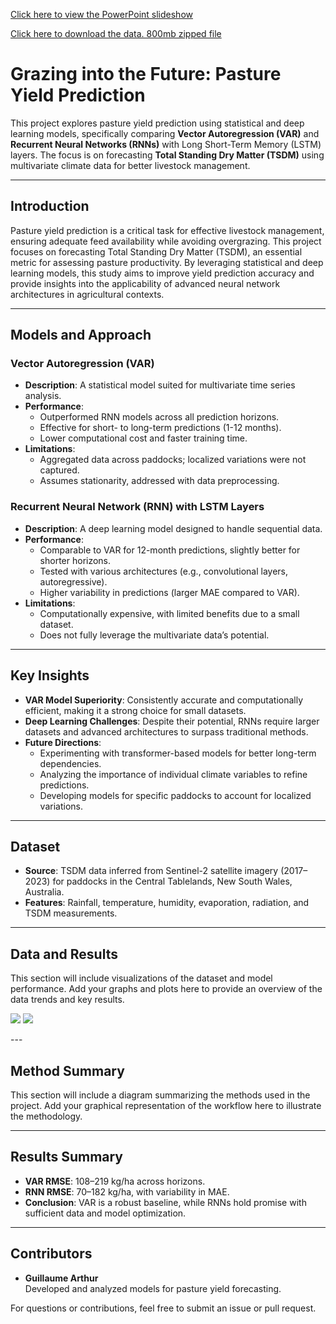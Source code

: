 [Click here to view the PowerPoint slideshow](https://docs.google.com/presentation/d/1WfQIESPRCUSavsE9W9vS7aWTgSwFEz7I/edit?usp=drive_link&ouid=114556454877851613541&rtpof=true&sd=true)

[Click here to download the data. 800mb zipped file](https://docs.google.com/presentation/d/1WfQIESPRCUSavsE9W9vS7aWTgSwFEz7I/edit?usp=drive_link&ouid=114556454877851613541&rtpof=true&sd=true)

# Grazing into the Future: Pasture Yield Prediction

This project explores pasture yield prediction using statistical and deep learning models, specifically comparing **Vector Autoregression (VAR)** and **Recurrent Neural Networks (RNNs)** with Long Short-Term Memory (LSTM) layers. The focus is on forecasting **Total Standing Dry Matter (TSDM)** using multivariate climate data for better livestock management.

---

## Introduction
Pasture yield prediction is a critical task for effective livestock management, ensuring adequate feed availability while avoiding overgrazing. This project focuses on forecasting Total Standing Dry Matter (TSDM), an essential metric for assessing pasture productivity. By leveraging statistical and deep learning models, this study aims to improve yield prediction accuracy and provide insights into the applicability of advanced neural network architectures in agricultural contexts. 

---

## Models and Approach

### Vector Autoregression (VAR)
- **Description**: A statistical model suited for multivariate time series analysis.
- **Performance**: 
  - Outperformed RNN models across all prediction horizons.
  - Effective for short- to long-term predictions (1-12 months).
  - Lower computational cost and faster training time.
- **Limitations**:
  - Aggregated data across paddocks; localized variations were not captured.
  - Assumes stationarity, addressed with data preprocessing.

### Recurrent Neural Network (RNN) with LSTM Layers
- **Description**: A deep learning model designed to handle sequential data.
- **Performance**:
  - Comparable to VAR for 12-month predictions, slightly better for shorter horizons.
  - Tested with various architectures (e.g., convolutional layers, autoregressive).
  - Higher variability in predictions (larger MAE compared to VAR).
- **Limitations**:
  - Computationally expensive, with limited benefits due to a small dataset.
  - Does not fully leverage the multivariate data’s potential.

---

## Key Insights
- **VAR Model Superiority**: Consistently accurate and computationally efficient, making it a strong choice for small datasets.
- **Deep Learning Challenges**: Despite their potential, RNNs require larger datasets and advanced architectures to surpass traditional methods.
- **Future Directions**:
  - Experimenting with transformer-based models for better long-term dependencies.
  - Analyzing the importance of individual climate variables to refine predictions.
  - Developing models for specific paddocks to account for localized variations.

---

## Dataset
- **Source**: TSDM data inferred from Sentinel-2 satellite imagery (2017–2023) for paddocks in the Central Tablelands, New South Wales, Australia.
- **Features**: Rainfall, temperature, humidity, evaporation, radiation, and TSDM measurements.


---

## Data and Results
This section will include visualizations of the dataset and model performance. Add your graphs and plots here to provide an overview of the data trends and key results.

<p>
  
  <img src="https://github.com/user-attachments/assets/img/Screenshot 2025-01-19 094124.png">
  <img src="https://github.com/user-attachments/assets/img/Screenshot 2025-01-19 094143.png">
</p>
---

## Method Summary
This section will include a diagram summarizing the methods used in the project. Add your graphical representation of the workflow here to illustrate the methodology.

---

## Results Summary
- **VAR RMSE**: 108–219 kg/ha across horizons.
- **RNN RMSE**: 70–182 kg/ha, with variability in MAE.
- **Conclusion**: VAR is a robust baseline, while RNNs hold promise with sufficient data and model optimization.

---

## Contributors
- **Guillaume Arthur**  
  Developed and analyzed models for pasture yield forecasting.

For questions or contributions, feel free to submit an issue or pull request.
